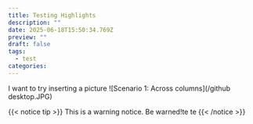 ```yaml
---
title: Testing Highlights
description: ""
date: 2025-06-18T15:50:34.769Z
preview: ""
draft: false
tags:
  - test
categories:
---
```


I want to try inserting a picture ![Scenario 1: Across columns](/github desktop.JPG)

{{< notice tip >}}
This is a warning notice. Be warned!te te
{{< /notice >}}